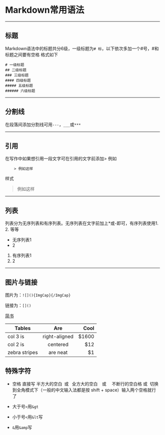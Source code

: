 # Markdown常用语法
***

## 标题

Markdown语法中的标题共分6级，一级标题为`# 标`，以下依次多加一个#号，#和标题之间要有空格
格式如下

```
# 一级标题
## 二级标题
### 三级标题
#### 四级标题
##### 五级标题
###### 六级标题
```
---
## 分割线

在段落间添加分割线可用`---`，`___`或`***`

___

## 引用
在写作中如果想引用一段文字可在引用的文字前添加>
例如

```
    > 例如这样    
```
样式
> 例如这样

---
## 列表
列表分为无序列表和有序列表。无序列表在文字前加上*或-即可，有序列表使用1. 2. 等等
- 无序列表1
- 2


1. 有序列表1
2. 2
---
## 图片与链接

图片为：`![](){ImgCap}{/ImgCap}`

链接为：`[]()`

[简书](www.jianshu.com)

| Tables        |Are            | Cool  | 
| ------------- |:-------------:| -----:| 
| col 3 is      | right-aligned | $1600 |
| col 2 is      | centered      | $12   | 
| zebra stripes | are neat      | $1    |

## 特殊字符
- 空格
直接写
半方大的空白&ensp;或&#8194;
全方大的空白&emsp;或&#8195;
不断行的空白格&nbsp;或&#160;
切换到全角模式下（一般的中文输入法都是按 shift + space）输入两个空格就行了

- 大于号`>`用`&gt`
- 小于号`<`用`&lt`写
- `&`用`&amp`写
